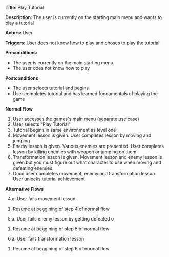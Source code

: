 <strong> Title: </strong>
Play Tutorial

<strong> Description: </strong>
The user is currently on the starting main menu and wants to play a tutorial

<strong> Actors: </strong>
User

<strong> Triggers: </strong>
User does not know how to play and choses to play the tutorial

<strong> Preconditions: </strong>

<ul>
<li>The user is currently on the main starting menu</li>
<li>The user does not know how to play</li>
</ul>

<strong> Postconditions </strong>

<ul>
  <li>The user selects tutorial and begins</li>
  <li>User completes tutorial and has learned fundamentals of playing the game</li>
</ul>

<strong> Normal Flow </strong>

<ol>
<li>User accesses the games's main menu (separate use case)</li>
<li>User selects "Play Tutorial"</li>
<li>Tutorial begins in same environment as level one</li>
<li>Movement lesson is given. User completes lesson by moving and jumping</li>
<li>Enemy lesson is given. Various enemies are presented. User completes lesson by killing enemies with weapon or jumping on them</li>
<li>Transformation lesson is given. Movement lesson and enemy lesson is given but you must figure out what character to use when moving and defeating enemies</li>
<li>Once user completes movement, enemy and transformation lesson. User unlocks tutorial achievement</li>

</ol>

<strong> Alternative Flows </strong>

&nbsp;&nbsp;4.a. User fails movement lesson 
  <ol>
    <li>Resume at beggining of step 4 of normal flow</li>
  </ol>
  
&nbsp;&nbsp;5.a. User fails enemy lesson by getting defeated o
  <ol>
    <li>Resume at beggining of step 5 of normal flow</li>
  </ol>
  
  &nbsp;&nbsp;6.a. User fails transformation lesson
  <ol>
    <li>Resume at beggining of step 6 of normal flow</li>
  </ol>
